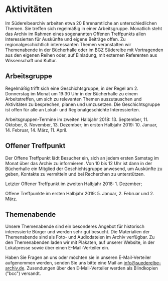 # Aktivitäten

Im Süderelbearchiv arbeiten etwa 20 Ehrenamtliche an unterschiedlichen Themen. Sie treffen sich regelmäßig in einer Arbeitsgruppe. Monatlich
steht das Archiv im Rahmen eines sogenannten Offenen Treffpunkts allen Interessierten für Auskünfte und eigene Beiträge offen. Zu regionalgeschichtlich interessanten Themen veranstalten wir Themenabende in der Bücherhalle oder im BGZ Süderelbe mit Vortragenden aus den eigenen Reihen oder, auf Einladung, mit externen Referenten aus Wissenschaft und Kultur.

## Arbeitsgruppe

Regelmäßig trifft sich eine Geschichtsgruppe, in der Regel am 2. Donnerstag im Monat um 19:30 Uhr in der Bücherhalle zu einem Arbeitstreffen, um sich zu relevanten Themen auszutauschen und Aktivitäten zu besprechen, planen und umzusetzen. Die Geschichtsgruppe ist offen für alle an Lokal- und Regionalgeschichte Interessierten.

Arbeitsgruppen-Termine im zweiten Halbjahr 2018: 13. September, 11. Oktober, 8. November, 13. Dezember;
im ersten Halbjahr 2019: 10. Januar, 14. Februar, 14. März, 11. April.


## Offener Treffpunkt

Der Offene Treffpunkt lädt Besucher ein, sich an jedem ersten Samstag im Monat über das Archiv zu informieren. Von 10 bis 12 Uhr ist dann in der Bücherhalle ein Mitglied der Geschichtsgruppe anwesend, um Auskünfte zu geben, Kontakte zu vermitteln und bei Recherchen zu unterstützen.

Letzter Offener Treffpunkt im zweiten Halbjahr 2018: 1. Dezember;

Offene Treffpunkte im ersten Halbjahr 2019: 5. Januar, 2. Februar und 2. März.

## Themenabende

Unsere Themenabende sind ein besonderes Angebot für historisch interessierte Bürger und werden sehr gut besucht. Die Materialien der
Themenabende sind als Foto- und Audiodateien im Archiv verfügbar. Zu den Themenabenden laden wir mit Plakaten, auf unserer Website, in der Lokalpresse sowie über einen E-Mail-Verteiler ein.

Haben Sie Fragen an uns oder möchten sie in unseren E-Mail-Verteiler aufgenommen werden, senden Sie uns bitte eine Mail an [info@suederelbe-archiv.de](mailto:info@suederelbe-archiv.de). Zusendungen über den E-Mail-Verteiler werden als Blindkopien ("bcc") versandt.
